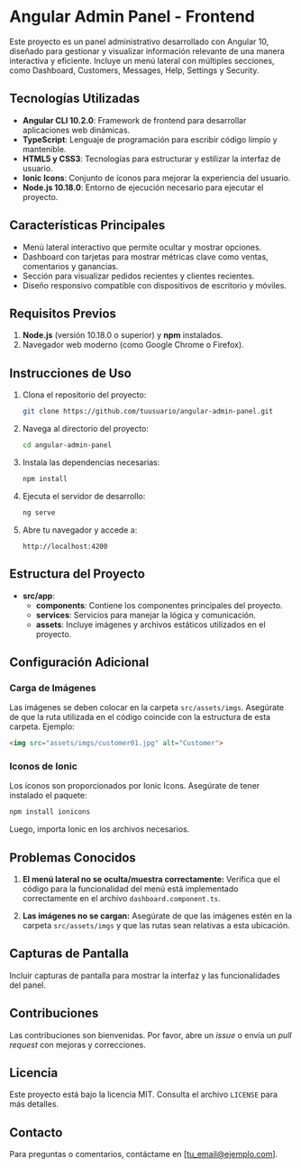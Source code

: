 # Angular Admin Panel - Frontend

Este proyecto es un panel administrativo desarrollado con Angular 10, diseñado para gestionar y visualizar información relevante de una manera interactiva y eficiente. Incluye un menú lateral con múltiples secciones, como Dashboard, Customers, Messages, Help, Settings y Security.

## Tecnologías Utilizadas

- **Angular CLI 10.2.0**: Framework de frontend para desarrollar aplicaciones web dinámicas.
- **TypeScript**: Lenguaje de programación para escribir código limpio y mantenible.
- **HTML5 y CSS3**: Tecnologías para estructurar y estilizar la interfaz de usuario.
- **Ionic Icons**: Conjunto de íconos para mejorar la experiencia del usuario.
- **Node.js 10.18.0**: Entorno de ejecución necesario para ejecutar el proyecto.

## Características Principales

- Menú lateral interactivo que permite ocultar y mostrar opciones.
- Dashboard con tarjetas para mostrar métricas clave como ventas, comentarios y ganancias.
- Sección para visualizar pedidos recientes y clientes recientes.
- Diseño responsivo compatible con dispositivos de escritorio y móviles.

## Requisitos Previos

1. **Node.js** (versión 10.18.0 o superior) y **npm** instalados.
2. Navegador web moderno (como Google Chrome o Firefox).

## Instrucciones de Uso

1. Clona el repositorio del proyecto:
   ```bash
   git clone https://github.com/tuusuario/angular-admin-panel.git
   ```

2. Navega al directorio del proyecto:
   ```bash
   cd angular-admin-panel
   ```

3. Instala las dependencias necesarias:
   ```bash
   npm install
   ```

4. Ejecuta el servidor de desarrollo:
   ```bash
   ng serve
   ```

5. Abre tu navegador y accede a:
   ```
   http://localhost:4200
   ```

## Estructura del Proyecto

- **src/app**:
  - **components**: Contiene los componentes principales del proyecto.
  - **services**: Servicios para manejar la lógica y comunicación.
  - **assets**: Incluye imágenes y archivos estáticos utilizados en el proyecto.

## Configuración Adicional

### Carga de Imágenes

Las imágenes se deben colocar en la carpeta `src/assets/imgs`. Asegúrate de que la ruta utilizada en el código coincide con la estructura de esta carpeta. Ejemplo:

```html
<img src="assets/imgs/customer01.jpg" alt="Customer">
```

### Iconos de Ionic

Los íconos son proporcionados por Ionic Icons. Asegúrate de tener instalado el paquete:

```bash
npm install ionicons
```

Luego, importa Ionic en los archivos necesarios.

## Problemas Conocidos

1. **El menú lateral no se oculta/muestra correctamente:**
   Verifica que el código para la funcionalidad del menú está implementado correctamente en el archivo `dashboard.component.ts`.

2. **Las imágenes no se cargan:**
   Asegúrate de que las imágenes estén en la carpeta `src/assets/imgs` y que las rutas sean relativas a esta ubicación.

## Capturas de Pantalla

Incluir capturas de pantalla para mostrar la interfaz y las funcionalidades del panel.

## Contribuciones

Las contribuciones son bienvenidas. Por favor, abre un *issue* o envía un *pull request* con mejoras y correcciones.

## Licencia

Este proyecto está bajo la licencia MIT. Consulta el archivo `LICENSE` para más detalles.

## Contacto

Para preguntas o comentarios, contáctame en [tu_email@ejemplo.com].

